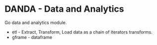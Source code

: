 # DANDA - Data and Analytics

Go data and analytics module.

- etl - Extract, Transform, Load data as a chain of iterators transforms.
- gframe - dataframe
